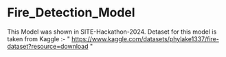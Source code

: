 # Fire_Detection_Model
This Model was shown in SITE-Hackathon-2024.
Detaset for this model is taken from Kaggle :- " https://www.kaggle.com/datasets/phylake1337/fire-dataset?resource=download "
